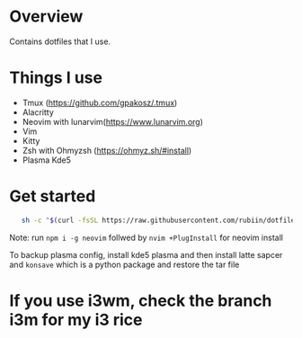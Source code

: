 # Overview

Contains dotfiles that I use.

# Things I use 
* Tmux (https://github.com/gpakosz/.tmux)
* Alacritty
* Neovim with lunarvim(https://www.lunarvim.org)
* Vim
* Kitty
* Zsh with Ohmyzsh (https://ohmyz.sh/#install)
* Plasma Kde5

# Get started
 ```bash
  	sh -c "$(curl -fsSL https://raw.githubusercontent.com/rubiin/dotfiles/master/dot_bin/executable_base-install.sh)"
```

Note: run `npm i -g neovim` follwed by `nvim +PlugInstall` for neovim install

To backup plasma config, install kde5 plasma and then install latte sapcer and `konsave` which is a python package and restore the tar file 


# If you use i3wm, check the branch i3m for my i3 rice
